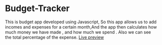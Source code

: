 # Budget-Tracker
This is budget app developed using Javascript, So this app allows us to add incomes and expenses for a certain month,And the app then calculates how much money we have made , and how much we spend . Also we can see the total percentage of the expense.
[Live preview](https://frosty-mcnulty-8444f5.netlify.app/)
